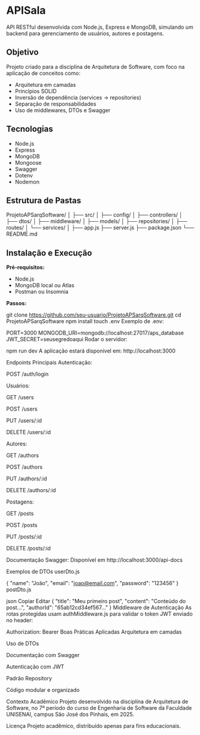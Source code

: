 # APISala

API RESTful desenvolvida com Node.js, Express e MongoDB, simulando um backend para gerenciamento de usuários, autores e postagens.

## Objetivo

Projeto criado para a disciplina de Arquitetura de Software, com foco na aplicação de conceitos como:

- Arquitetura em camadas  
- Princípios SOLID  
- Inversão de dependência (services → repositories)  
- Separação de responsabilidades  
- Uso de middlewares, DTOs e Swagger  

## Tecnologias

- Node.js  
- Express  
- MongoDB  
- Mongoose  
- Swagger  
- Dotenv  
- Nodemon  

## Estrutura de Pastas

ProjetoAPSarqSoftware/
│
├── src/
│ ├── config/
│ ├── controllers/
│ ├── dtos/
│ ├── middleware/
│ ├── models/
│ ├── repositories/
│ ├── routes/
│ └── services/
│
├── app.js
├── server.js
├── package.json
└── README.md


## Instalação e Execução

**Pré-requisitos:**

- Node.js  
- MongoDB local ou Atlas  
- Postman ou Insomnia  

**Passos:**


git clone https://github.com/seu-usuario/ProjetoAPSarqSoftware.git
cd ProjetoAPSarqSoftware
npm install
touch .env
Exemplo de .env:


PORT=3000
MONGODB_URI=mongodb://localhost:27017/aps_database
JWT_SECRET=seusegredoaqui
Rodar o servidor:


npm run dev
A aplicação estará disponível em: http://localhost:3000

Endpoints Principais
Autenticação:

POST /auth/login

Usuários:

GET /users

POST /users

PUT /users/:id

DELETE /users/:id

Autores:

GET /authors

POST /authors

PUT /authors/:id

DELETE /authors/:id

Postagens:

GET /posts

POST /posts

PUT /posts/:id

DELETE /posts/:id

Documentação Swagger:
Disponível em http://localhost:3000/api-docs

Exemplos de DTOs
userDto.js

{
  "name": "João",
  "email": "joao@email.com",
  "password": "123456"
}
postDto.js

json
Copiar
Editar
{
  "title": "Meu primeiro post",
  "content": "Conteúdo do post...",
  "authorId": "65ab12cd34ef567..."
}
Middleware de Autenticação
As rotas protegidas usam authMiddleware.js para validar o token JWT enviado no header:

Authorization: Bearer <token>
Boas Práticas Aplicadas
Arquitetura em camadas

Uso de DTOs

Documentação com Swagger

Autenticação com JWT

Padrão Repository

Código modular e organizado

Contexto Acadêmico
Projeto desenvolvido na disciplina de Arquitetura de Software, no 7º período do curso de Engenharia de Software da Faculdade UNISENAI, campus São José dos Pinhais, em 2025.

Licença
Projeto acadêmico, distribuído apenas para fins educacionais.
